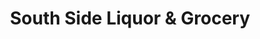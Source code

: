 ---
title: "South Side Liquor & Grocery"
url: /milwaukee/south-side-liquor-and-grocery/
shop: convenience
---